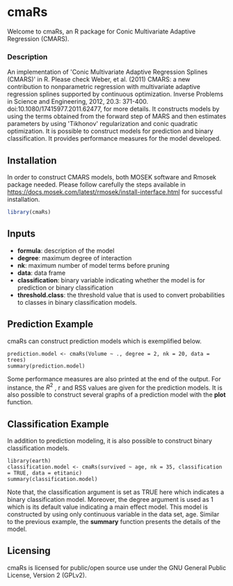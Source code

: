 # cmaRs


Welcome to cmaRs, an R package for Conic Multivariate Adaptive Regression (CMARS).

### Description

An implementation of 'Conic Multivariate Adaptive Regression Splines (CMARS)' in R.
Please check Weber, et al. (2011) CMARS: a new contribution to nonparametric regression with multivariate adaptive regression splines supported by continuous optimization. Inverse Problems in Science and Engineering, 2012, 20.3: 371-400. doi:10.1080/17415977.2011.62477, for more details.
It constructs models by using the terms obtained from the forward step of MARS and then estimates parameters by using  'Tikhonov' regularization and conic quadratic optimization. It is possible to 
construct models for prediction and binary classification. It provides performance 
measures for the model developed. 

## Installation

In order to construct CMARS models, both MOSEK software and Rmosek package needed. Please follow carefully the steps available in https://docs.mosek.com/latest/rmosek/install-interface.html for successful installation.
``` r
library(cmaRs)
```

## Inputs

* **formula**: description of the model
* **degree**: maximum degree of interaction 
* **nk**: maximum number of model terms before pruning 
* **data**: data frame 
* **classification**: binary variable indicating whether the model is for prediction or binary classification 
* **threshold.class**: the threshold value that is used to convert probabilities to classes in binary classification models.

## Prediction Example
cmaRs can construct prediction models which is exemplified below.

``` {r echo=TRUE,  results='hide', eval=FALSE}
prediction.model <- cmaRs(Volume ~ ., degree = 2, nk = 20, data = trees)
summary(prediction.model)
```

Some performance measures are also printed at the end of the output. For instance, the $R^2$ , r and RSS values are given for the prediction models. It is also possible to construct several graphs of a prediction model with the **plot** function. 

## Classification Example
In addition to prediction modeling, it is also possible to construct binary classification models.

``` {r echo=TRUE,  results='hide', eval=FALSE}
library(earth) 
classification.model <- cmaRs(survived ~ age, nk = 35, classification = TRUE, data = etitanic)
summary(classification.model)
```

Note that, the classification argument is set as TRUE here which indicates a binary classification model. Moreover, the degree argument is used as 1 which is its default value indicating a main effect model. This model is constructed by using only continuous variable in the data set, age. Similar to the previous example, the **summary** function presents the details of the model.


## Licensing
cmaRs is licensed for public/open source use under the GNU General Public License, Version 2 (GPLv2).



